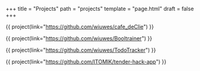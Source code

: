 +++
title = "Projects"
path = "projects"
template = "page.html"
draft = false
+++

{{ project(link="https://github.com/wiuwes/cafe_deClie") }}

{{ project(link="https://github.com/wiuwes/Booltrainer") }}

{{ project(link="https://github.com/wiuwes/TodoTracker") }}

{{ project(link="https://github.com/ITOMIK/tender-hack-app") }}
